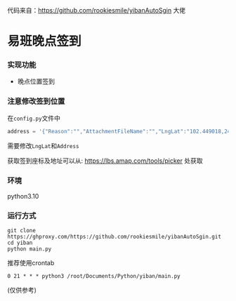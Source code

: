 代码来自：https://github.com/rookiesmile/yibanAutoSgin 大佬

# 易班晚点签到

### 实现功能
* 晚点位置签到

### 注意修改签到位置

在`config.py`文件中

```python
address = '{"Reason":"","AttachmentFileName":"","LngLat":"102.449018,24.875743","Address":"xx省 xx市 xxx学校xxx楼 "}'
```

需要修改`LngLat`和`Address`

获取签到座标及地址可以从: https://lbs.amap.com/tools/picker 处获取

### 环境
python3.10

### 运行方式

```shell
git clone https://ghproxy.com/https://github.com/rookiesmile/yibanAutoSgin.git
cd yiban
python main.py
```
推荐使用crontab

```shell
0 21 * * * python3 /root/Documents/Python/yiban/main.py
```
(仅供参考)
